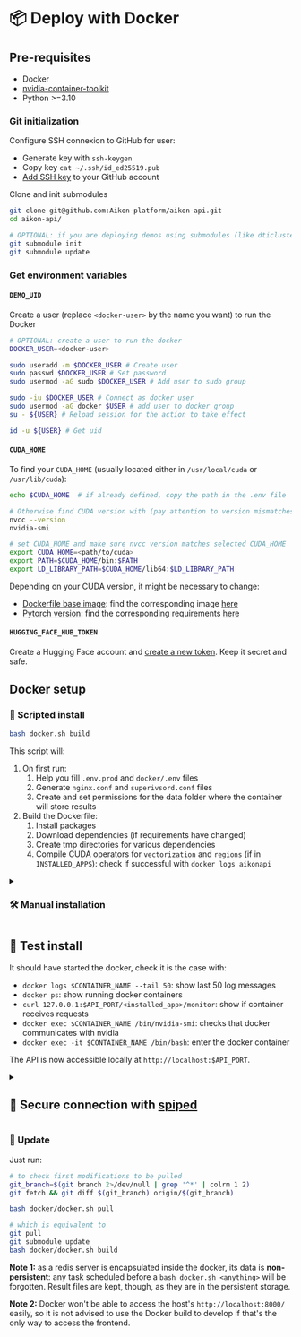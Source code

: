 # 📦 Deploy with Docker

## Pre-requisites
- Docker
- [nvidia-container-toolkit](https://docs.nvidia.com/datacenter/cloud-native/container-toolkit/latest/install-guide.html)
- Python >=3.10

### Git initialization
Configure SSH connexion to GitHub for user:
- Generate key with `ssh-keygen`
- Copy key `cat ~/.ssh/id_ed25519.pub`
- [Add SSH key](https://github.com/settings/ssh/new) to your GitHub account

Clone and init submodules
```bash
git clone git@github.com:Aikon-platform/aikon-api.git
cd aikon-api/

# OPTIONAL: if you are deploying demos using submodules (like dticlustering and vectorization)
git submodule init
git submodule update
```

### Get environment variables

#### `DEMO_UID`

Create a user (replace `<docker-user>` by the name you want) to run the Docker
```bash
# OPTIONAL: create a user to run the docker
DOCKER_USER=<docker-user>

sudo useradd -m $DOCKER_USER # Create user
sudo passwd $DOCKER_USER # Set password
sudo usermod -aG sudo $DOCKER_USER # Add user to sudo group

sudo -iu $DOCKER_USER # Connect as docker user
sudo usermod -aG docker $USER # add user to docker group
su - ${USER} # Reload session for the action to take effect

id -u ${USER} # Get uid
```

#### `CUDA_HOME`

To find your `CUDA_HOME` (usually located either in `/usr/local/cuda` or `/usr/lib/cuda`):
```bash
echo $CUDA_HOME  # if already defined, copy the path in the .env file

# Otherwise find CUDA version with (pay attention to version mismatches)
nvcc --version
nvidia-smi

# set CUDA_HOME and make sure nvcc version matches selected CUDA_HOME
export CUDA_HOME=<path/to/cuda>
export PATH=$CUDA_HOME/bin:$PATH
export LD_LIBRARY_PATH=$CUDA_HOME/lib64:$LD_LIBRARY_PATH
```

Depending on your CUDA version, it might be necessary to change:
- [Dockerfile base image](Dockerfile#L2): find the corresponding image [here](https://hub.docker.com/r/nvidia/cuda/tags)
- [Pytorch version](requirements-dev.txt#L44): find the corresponding requirements [here](https://pytorch.org/get-started/locally/)

#### `HUGGING_FACE_HUB_TOKEN`

Create a Hugging Face account and [create a new token](https://huggingface.co/settings/tokens/new?tokenType=read).
Keep it secret and safe.

## Docker setup

### 🚀 Scripted install

```bash
bash docker.sh build
```

This script will:
1. On first run:
   1. Help you fill `.env.prod` and `docker/.env` files
   2. Generate `nginx.conf` and `superivsord.conf` files
   3. Create and set permissions for the data folder where the container will store results
2. Build the Dockerfile:
   1. Install packages
   2. Download dependencies (if requirements have changed)
   3. Create tmp directories for various dependencies
   4. Compile CUDA operators for `vectorization` and `regions` (if in `INSTALLED_APPS`): check if successful with `docker logs aikonapi`

<details>
  <summary>
    <h3>🛠️ Manual installation</h3>
  </summary>

#### Environment setup

Copy the file `.env` to a file `.env.prod` and change few variable for prod.
```bash
cp .env.template .env.prod
sed -i -e 's/^TARGET=.*/TARGET="prod"/' .env.prod
sed -i -e 's/^API_DATA_FOLDER=.*/API_DATA_FOLDER="/data/"/' .env.prod
sed -i -e 's/^YOLO_CONFIG_DIR=.*/YOLO_CONFIG_DIR="/data/yolotmp/"/' .env.prod

# OPTIONAL: modify other variables, notably PROD_URL, API_PORT and HUGGING_FACE_HUB_TOKEN
nano .env.prod
```

Copy the file [`docker/.env`](.env.template): `cp docker/.env.template docker/.env`

In [`docker/.env`](.env.template), modify the variables depending on your setup:
- `DATA_FOLDER`: absolute path to directory where results are stored on prod server
- `DEMO_UID`: Universally Unique Identifier of the `$DOCKER_USER` (`id -u $DOCKER_USER`)
- `DEVICE_NB`: GPU number to be used by container (get available GPUs with `nvidia-smi`)
- `CUDA_HOME`: path to CUDA installation (e.g. `/usr/local/cuda-11.1`)

Create the folder matching `DATA_FOLDER` in the `docker.sh` to store results of experiments and set its permissions:
```bash
RESULT_PATH=<path/to/results/> # e.g. /media/$DOCKER_USER/

mkdir $RESULT_PATH
sudo chmod o+X </path/to>
sudo chmod -R u+rwX <path/to/results/>
sudo chown -R $DOCKER_USER:$DOCKER_USER $RESULT_PATH
```

(Or let `docker.sh` initialise environment variables and permissions for you).

#### Download models

Download models on Hugging face

- **Regions**: [Historical Illustration Extraction](https://huggingface.co/seglinglin/Historical-Illustration-Extraction/tree/main)
    - Download the models inside `$DATA_FOLDER/regions/models`
- **Vectorization**: [Historical Diagram Vectorization](https://huggingface.co/seglinglin/Historical-Diagram-Vectorization/tree/main)
    - Download the model AND config inside `$DATA_FOLDER/vectorization/models`
- **Similarity**: [Historical Document Backbone](https://huggingface.co/seglinglin/Historical-Document-Backbone/tree/main)
    - Download the models inside `$DATA_FOLDER/similarity/models`

#### Build image

Build the docker using the premade script:

```bash
bash docker.sh build
```

#### Compile CUDA operators

To compile cuda operators for `vectorization` / `regions`, once built:
```bash
docker exec -it aikonapi /bin/bash
# inside the container
/home/aikonapi# source venv/bin/activate

# for vectorization
/home/aikonapi# python /home/${USER}/api/app/vectorization/lib/src/models/dino/ops/setup.py build install
/home/aikonapi# python /home/${USER}/api/app/vectorization/lib/src/models/dino/ops/test.py

# for regions
/home/aikonapi# cd /home/${USER}/api/app/regions/lib/line_predictor/
/home/aikonapi# python ./dino/ops/setup.py build install
```
Then restart the container with `docker restart $CONTAINER_NAME`
</details>

## 🧪 Test install

It should have started the docker, check it is the case with:
- `docker logs $CONTAINER_NAME --tail 50`: show last 50 log messages
- `docker ps`: show running docker containers
- `curl 127.0.0.1:$API_PORT/<installed_app>/monitor`: show if container receives requests
- `docker exec $CONTAINER_NAME /bin/nvidia-smi`: checks that docker communicates with nvidia
- `docker exec -it $CONTAINER_NAME /bin/bash`: enter the docker container

The API is now accessible locally at `http://localhost:$API_PORT`.

<details>
  <summary>
    <h2>🔑 Secure connection with <a href="https://www.tarsnap.com/spiped.html">spiped</a></h2>
  </summary>

> ⚠️ If you are not using `spiped` modify the `docker/.env` file to set `CONTAINER_HOST=0.0.0.0` instead of `CONTAINER_HOST=127.0.0.1`

A good thing is to tunnel securely the connection between API and front. For `discover-demo.enpc.fr`, it is done with `spiped`, based on [this tutorial](https://www.digitalocean.com/community/tutorials/how-to-encrypt-traffic-to-redis-with-spiped-on-ubuntu-16-04).
The Docker process running on port `localhost:$API_PORT` is encrypted and redirected to port `8080`.
The front server decrypts the traffic and redirects it to `localhost:$API_PORT`.

```bash
sudo apt-get update
sudo apt-get install spiped
sudo mkdir /etc/spiped
sudo dd if=/dev/urandom of=/etc/spiped/discover.key bs=32 count=1 # Generate key
sudo chmod 644 /etc/spiped/discover.key
```

Create service config file for spiped (`sudo vi /etc/systemd/system/spiped-discover.service`):
- Get `<docker-ip>` with `docker inspect -f '{{range .NetworkSettings.Networks}}{{.IPAddress}}{{end}}' aikonapi` or use `127.0.0.1`
- Pick Docker port (corresponding on `$API_PORT`) depending on `EXPOSE` in [`Dockerfile`](Dockerfile)

```bash
[Unit]
Description=Spiped connection for docker container
Wants=network-online.target
After=network-online.target
StartLimitIntervalSec=300

[Service]
# Redirects <docker-ip>:<api-port> to 0.0.0.0:8080 and encrypts it with discover.key on the way
ExecStart=/usr/bin/spiped -F -d -s [0.0.0.0]:8080 -t [<docker-ip>]:<api-port> -k /etc/spiped/discover.key
Restart=on-failure

[Install]
WantedBy=multi-user.target
```

Open port to external requests and enable spiped service
```bash
sudo ufw allow 8080 # open firewall and allow incoming traffic on port 8080

sudo systemctl daemon-reload
sudo systemctl start spiped-discover.service
sudo systemctl enable spiped-discover.service
```

Transfer key to front ([`spiped`](https://github.com/tarsnap/spiped) uses symmetric encryption with same keys on both servers)
```bash
# on your local machine
scp <gpu-host>:/etc/spiped/discover.key <front-host>:~ # Assuming you have configured direct ssh connection to front and gpu

# on front machine
ssh <front-host>
sudo apt-get install spiped
sudo chmod 644 ~/discover.key
sudo mkdir /etc/spiped
sudo cp ~/discover.key /etc/spiped/ # Copy key to spiped folder
```

Create service config file for spiped on front machine (`sudo vi /etc/systemd/system/spiped-connect.service`)
- Get `<gpu-ip>` with `hostname -I` on the machine where is deployed the API.

⚠️ Note to match the output IP (`127.0.0.1:<spiped-port>` in this example) to the `PROD_API_URL` in [`front/.env`](../front/.env)

```bash
[Unit]
Description=Spiped connection to API
Wants=network-online.target
After=network-online.target
StartLimitIntervalSec=300

[Service]
# Redirects <gpu-ip>:8080 output to 127.0.0.1:<spiped-port> and decrypts it with discover.key on the way
ExecStart=/usr/bin/spiped -F -e -s [127.0.0.1]:<spiped-port> -t [<gpu-ip>]:8080 -k /etc/spiped/discover.key
Restart=Always

[Install]
WantedBy=multi-user.target
```

Enable service
```bash
sudo systemctl daemon-reload
sudo systemctl start spiped-connect.service
sudo systemctl enable spiped-connect.service
```

Test connexion between worker and front
```bash
curl --http0.9 <gpu-ip>:8080/<installed_app>/monitor # outputs the encrypted message
curl localhost:<spiped-port>/<installed_app>/monitor # outputs decrypted message
```
</details>

### 🔄 Update

Just run:

```bash
# to check first modifications to be pulled
git_branch=$(git branch 2>/dev/null | grep '^*' | colrm 1 2)
git fetch && git diff $(git_branch) origin/$(git_branch)

bash docker/docker.sh pull

# which is equivalent to
git pull
git submodule update
bash docker/docker.sh build
```

**Note 1:** as a redis server is encapsulated inside the docker, its data is **non-persistent**: any task scheduled before a `bash docker.sh <anything>` will be forgotten. Result files are kept, though, as they are in the persistent storage.

**Note 2:** Docker won't be able to access the host's `http://localhost:8000/` easily, so it is not advised to use the Docker build to develop if that's the only way to access the frontend.

[//]: # (Configure Redis)
[//]: # (```bash)
[//]: # (# Find config file)
[//]: # (sudo find / -name redis.conf)
[//]: # (vi <path/to/redis.conf>)
[//]: # (```)
[//]: # (Find &#40;`/` command then type `requirepass`&#41; and modify directive &#40;uncomment and set password&#41;:)
[//]: # (```bash)
[//]: # (requirepass <redis_password>)
[//]: # (```)
